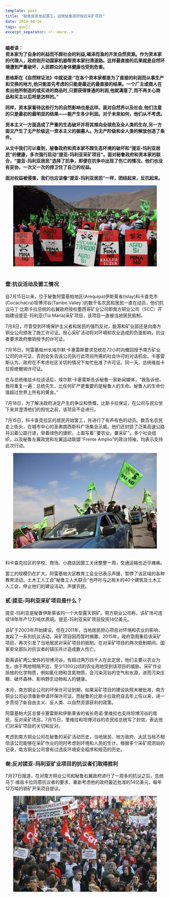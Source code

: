 ```yaml
---
template: post
title: "秘鲁居民发起罢工，迫使秘鲁政府推迟采矿项目"
date: 2019-08-16
tags: guoji
excerpt_separator: <!--more-->
---
```


**编者语：  
资本家为了自身的利益而不顾社会的利益,竭泽而渔的开发自然资源。作为资本家的代理人，政府则开动国家机器帮资本家扫清道路。这样最直接的后果就是自然环境遭到严重破坏，人民群众的身体健康也受到危害。**

**恩格斯在《自然辩证法》中就说道:“在各个资本家都是为了直接的利润而从事生产和交换的地方,他只能首先考虑的只能是最近的最直接的结果。一个厂主或商人在卖出他所制造的或买进的商品时,只要获得普通的利润,他就满意了,而不再关心商品和买主以后将是怎样的。”**

**同样，资本家看待这些行为的自然影响也是这样。面对自然界以及社会,他们注意的只是最初的最明显的结果——能产生多少利润。对于未来如何，他们从不考虑。**

**资本主义一方面造成了严重的生态破坏并将其推向全球危及全人类的生存,另一方面又产生了无产阶级这一资本主义的掘墓人。为无产阶级和全人类的解放创造了条件。**

**从文中我们可以看到，秘鲁政府和资本家不顾生态环境的破坏和“提亚-玛利亚居民”的健康，多次强行启动“提亚-玛利亚采矿项目”。面对秘鲁政府和资本家的联合，“提亚-玛利亚居民”选择了抗争，即便在抗争中出现了伤亡的情况，他们也没有妥协，一次又一次的捍卫住了自己的权益。**

**面对权益被侵害，我们也应该像“提亚-玛利亚居民”一样，团结起来，反抗起来。**

<div style="text-align:center"><img src="/images/081601.webp" width="90%"><br></div><br>

<h3>壹:抗议活动及罢工情况</h3>

自7月15日以来，位于秘鲁阿雷基帕地区(Arequipa)伊斯莱省(Islay)科卡查克市(Cocachacra)坦博河谷(Tambo Valley )的数千名农民和居民一直在动员，他们抗议马丁·比斯卡拉总统的右翼政府授权墨西哥矿业公司即南方铜业公司（SCC）开始建设提亚-玛利亚(Tía María)采矿项目，该项目一直被当地居民抵制。

7月8日，尽管受到环境保护主义者和居民的强烈反对，能源和矿业部还是向南方铜业公司颁发了施工许可证。担心采矿活动将对环境和农业造成的负面影响，抗议者要求政府撤销授予的许可证。

7月16日，阿雷基帕州长埃尔默·卡塞雷斯要求总统在72小时内撤回授予南方矿业公司的许可证，否则会失去该公司执行此项目所需的社会许可的对话机会。卡塞雷斯认为，政府在不考虑社区关切的情况下匆忙批准了许可证。同一天，总统维兹卡拉拒绝撤销许可证。

在与总统维兹卡拉谈话后，埃尔默·卡塞雷斯告诉秘鲁一家新闻媒体，“我告诉他，我将重复一遍：总统先生，比任何矿产更重要的是秘鲁人的生命。秘鲁人的生命价值超过世界上所有的黄金。”

7月18日，为了解决政府决定产生的争议和愤慨，比斯卡拉保证，在公司与民众坐下来并澄清他们的担忧之前，该项目不会进行。

7月15日，科卡查克拉区的居民开始罢工，并进行了有声有色的动员。数百名农民走上街头，在城市中心的圣弗朗西斯科广场集会示威。他们还封锁了泛美高速公路并沿着公路行进，举着绿色的旗帜，上面写着''要农业，嫑采矿"。多个社会组织，以及秘鲁左翼政党和左翼运动联盟''Frente Amplio"的政治领袖，均表示支持此次行动。

<div style="text-align:center"><img src="/images/081602.webp" width="90%"><br></div><br>

科卡查克拉区的学校、商场、小商店因罢工关闭整整一周，交通运输也近乎瘫痪。

罢工的规模仍在扩大。阿雷基帕大区教育工会业已表示声援，暂停了该区域的各种教育活动。土木工人工会"秘鲁工人大联合"也呼吁与之相关的40个建筑及土木工人工会，停止他们的建设活动，声援农民。

<h3>贰:提亚-玛利亚采矿项目是什么？</h3>

提亚-玛利亚是秘鲁伊斯莱省的一个大型露天铜矿。南方铜业公司称，该矿场可连续18年年产12万吨优质铜。提亚-玛利亚采矿项目投资14亿美元。

该矿于2003年开始建设。但在2011年，当地居民担心项目对环境和农业的影响，发起了一系列抗议活动，采矿项目因而暂时搁置。2015年，政府意图重启该采矿项目，再次引发了当地居民对采矿项目的抵制。在对采矿项目的两次抵制期间，国家安全部队对抗议者的镇压共计造成数人伤亡。

距离该矿两公里外的坦博河谷，有超过两万四千人在此定居，他们主要以农业为生。由于两地相隔不远，至少1300公顷的农业用地受到该项目的威胁。采矿作业排放的化学物质，例如氰化物和含氮物质，会污染河谷的空气和水源，进而污染庄稼、破坏森林、影响野生动物和人的健康。

本月，南方铜业公司的环保许可证到期，如果采矿项目的建设执照未被批准，南方铜业公司必须重新申请环保许可证。而秘鲁的比斯卡拉政府自去年上任以来，进一步贯彻了新自由主义、反人类、以自然资源获利的政策。

阿雷基帕大区总督卡塞雷斯和伊斯莱省的省长奇诺·里维拉也支持坦博河谷的居民，反对采矿项目。7月15日，里维拉和坦博河谷的农民给总统写了封信，表达他们对采矿项目的关切和反对。

考虑到南方铜业公司在秘鲁的采矿活动历史，当地居民、地方政府、大区当局不相信该公司能够在采矿作业的同时考虑到环境和人民的生计。根据多个采矿观测站的记录，南方铜业公司曾有过违反环境安全程序和规范的历史。

<h3>叁:反对提亚-玛利亚矿业项目的抗议者们取得胜利</h3>

7月27日报道，在对南方铜业公司和秘鲁右翼政府进行了一周多的抗议之后，总统马丁·维兹卡拉同意抗议者的要求，重新考虑他的政府最近批准的14亿美元，每年12万吨的铜矿开采项目提议。

<div style="text-align:center"><img src="/images/081603.webp" width="90%"><br></div><br>


